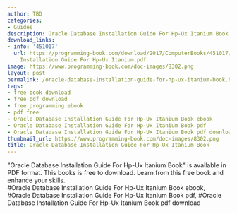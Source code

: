 ```yaml
---
author: TBD
categories:
- Guides
description: Oracle Database Installation Guide For Hp-Ux Itanium Book
download_links:
- info: '451017'
  url: https://programming-book.com/download/2017/ComputerBooks/451017/Oracle Database
    Installation Guide For Hp-Ux Itanium.pdf
image: https://www.programming-book.com/doc-images/8302.png
layout: post
permalink: /oracle-database-installation-guide-for-hp-ux-itanium-book.html
tags:
- free book download
- free pdf download
- free programming ebook
- pdf free
- Oracle Database Installation Guide For Hp-Ux Itanium Book ebook
- Oracle Database Installation Guide For Hp-Ux Itanium Book pdf
- Oracle Database Installation Guide For Hp-Ux Itanium Book pdf download
thumbnail_url: https://www.programming-book.com/doc-images/8302.png
title: Oracle Database Installation Guide For Hp-Ux Itanium Book
---
```


 
<div class="item-desc text-justify">
  "Oracle Database Installation Guide For Hp-Ux Itanium Book" is available in PDF format. This books is free to download. Learn from this free book and enhance your skills.
  <br>
  #Oracle Database Installation Guide For Hp-Ux Itanium Book ebook, #Oracle Database Installation Guide For Hp-Ux Itanium Book pdf, #Oracle Database Installation Guide For Hp-Ux Itanium Book pdf download
</div>